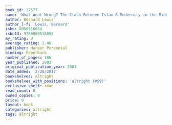 ```yaml
---
book_id: 27577
name: 'What Went Wrong? The Clash Between Islam & Modernity in the Middle East'
author: Bernard Lewis
author_l-f: 'Lewis, Bernard'
isbn: 0060516054
isbn13: 9780060516055
my_rating: 0
average_rating: 3.48
publisher: Harper Perennial
binding: Paperback
number_of_pages: 186
year_published: 2003
original_publication_year: 2001
date_added: '2/28/2017'
bookshelves: altright
bookshelves_with_positions: 'altright (#59)'
exclusive_shelf: read
read_count: 0
owned_copies: 0
price: 0
layout: book
categories: altright
tags: altright
---
```

